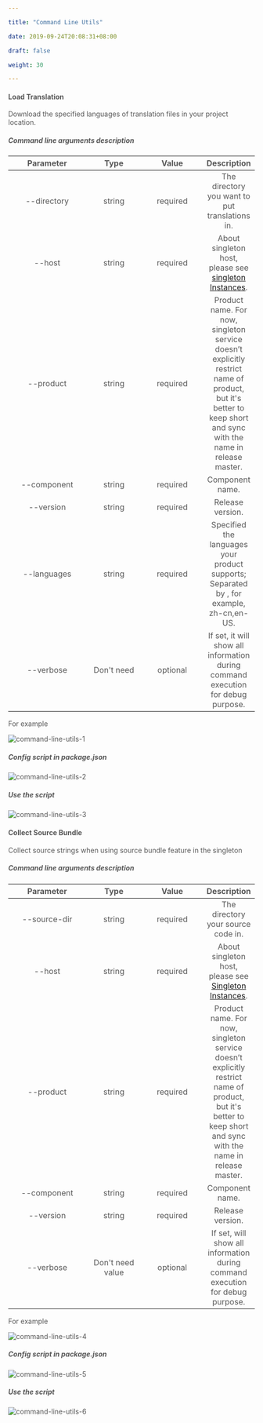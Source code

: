 ```yaml
---

title: "Command Line Utils"

date: 2019-09-24T20:08:31+08:00

draft: false

weight: 30

---
```




#### **Load Translation**

Download the specified languages of translation files in your project location.

##### **Command line arguments description**


| Parameter |  Type  | Value  |             Description             |
| :---------: | :--------: | :------: | :----------------------------------------------------------: |
| --directory |  string  | required |    The directory you want to put translations in.    |
|  --host  |  string  | required | About singleton host, please see [singleton Instances](https://ngx.eng.vmware.com/@vmw/ngx-vip/vip-instance). |
| --product |  string  | required | Product name. For now, singleton service doesn’t explicitly restrict name of product, but it's better to keep short and sync with the name in release master. |
| --component |  string  | required |            Component name.            |
| --version |  string  | required |            Release version.            |
| --languages |  string  | required | Specified the languages your product supports; Separated by , for example, zh-cn,en-US. |
| --verbose | Don't need | optional | If set, it will show all information during command execution for debug purpose. |


For example

![command-line-utils-1](https://github.com/zmengjiao/singleton/raw/website/content/en/images/command-line-utils/command-line-utils-1.png)


##### **Config script in package.json**


![command-line-utils-2](https://github.com/zmengjiao/singleton/raw/website/content/en/images/command-line-utils/command-line-utils-2.png)



##### **Use the script**


![command-line-utils-3](https://github.com/zmengjiao/singleton/raw/website/content/en/images/command-line-utils/command-line-utils-3.png)


#### **Collect Source Bundle**

Collect source strings when using source bundle feature in the singleton

##### **Command line arguments description**

|  Parameter   |       Type       |  Value   |                         Description                          |
| :----------: | :--------------: | :------: | :----------------------------------------------------------: |
| --source-dir |      string      | required |              The directory your source code in.              |
|    --host    |      string      | required | About singleton host, please see [Singleton Instances](https://ngx.eng.vmware.com/@vmw/ngx-vip/vip-instance). |
|  --product   |      string      | required | Product name. For now, singleton service doesn’t explicitly restrict name of product, but it's better to keep short and sync with the name in release master. |
| --component  |      string      | required |                       Component name.                        |
|  --version   |      string      | required |                       Release version.                       |
|  --verbose   | Don't need value | optional | If set, will show all information during command execution for debug purpose. |


For example

![command-line-utils-4](https://github.com/zmengjiao/singleton/raw/website/content/en/images/command-line-utils/command-line-utils-4.png)

##### **Config script in package.json**

![command-line-utils-5](https://github.com/zmengjiao/singleton/raw/website/content/en/images/command-line-utils/command-line-utils-5.png)

##### **Use the script**

![command-line-utils-6](https://github.com/zmengjiao/singleton/raw/website/content/en/images/command-line-utils/command-line-utils-6.png)


<style>
    html {
        font-family: Metropolis;
        color: #575757;
    }
    section strong {
        font-weight: 400;
    }
    article section.page table th {
        font-weight:500;
        text-transform: inherit;
    }
    table thead tr th:first-child {
        width:13rem;
    }
    table thead tr th:nth-child(2) {
        width:10rem;
    }
    table thead tr th:nth-child(3) {
        width:10rem;
    }
</style>